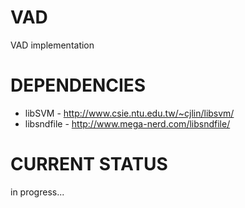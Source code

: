 VAD
===

VAD implementation

DEPENDENCIES
===

* libSVM - http://www.csie.ntu.edu.tw/~cjlin/libsvm/
* libsndfile - http://www.mega-nerd.com/libsndfile/


CURRENT STATUS
===

in progress...
